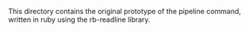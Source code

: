 This directory contains the original prototype of the pipeline command, written
in ruby using the rb-readline library.
